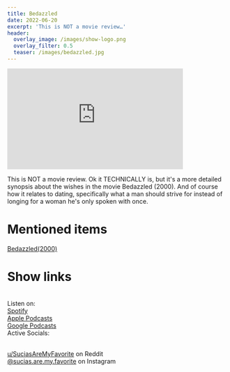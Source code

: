 ```yaml
---
title: Bedazzled
date: 2022-06-20
excerpt: 'This is NOT a movie review…' 
header:
  overlay_image: /images/show-logo.png
  overlay_filter: 0.5
  teaser: /images/bedazzled.jpg
---
```


<iframe src='https://open.spotify.com/embed/episode/2Baqv1rizKvBbXuVhfMhmN' width='80%' height='232' frameborder='0' allowtransparency='true' allow='encrypted-media'></iframe>

This is NOT a movie review. Ok it TECHNICALLY is, but it's a more detailed synopsis about the wishes in the movie Bedazzled (2000). And of course how it relates to dating, specifically what a man should strive for instead of longing for a woman he's only spoken with once.

# Mentioned items

[Bedazzled(2000)](https://www.imdb.com/title/tt0230030/)

# Show links

<br> Listen on:
<br> [Spotify](https://open.spotify.com/show/3XjoipCU3QzeIaQAAQpBdW)  <a href='https://open.spotify.com/show/3XjoipCU3QzeIaQAAQpBdW'><i class='fab fa-spotify'></i></a>
<br> [Apple Podcasts](https://podcasts.apple.com/us/podcast/sucias-are-my-favorite/id1548173787) <a href='https://podcasts.apple.com/us/podcast/sucias-are-my-favorite/id1548173787'> <i class='fas fa-podcast'></i></a>
<br> [Google Podcasts](https://podcasts.google.com/feed/aHR0cHM6Ly9hbmNob3IuZm0vcy80MjI0YzYzYy9wb2RjYXN0L3Jzcw)  <a href='https://podcasts.google.com/feed/aHR0cHM6Ly9hbmNob3IuZm0vcy80MjI0YzYzYy9wb2RjYXN0L3Jzcw'><i class='fab fa-google-play'></i></a>
<br> Active Socials:

<br> [u/SuciasAreMyFavorite](https://reddit.com/u/suciasaremyfavorite/submitted) on Reddit <a href='https://reddit.com/u/suciasaremyfavorite/submitted'><i class='fab fa-reddit'></i></a>
<br> [@sucias.are.my.favorite](https://instagram.com/sucias.are.my.favorite) on Instagram  <a href='https://www.instagram.com/sucias.are.my.favorite'><i class='fab fa-instagram'></i></a>
